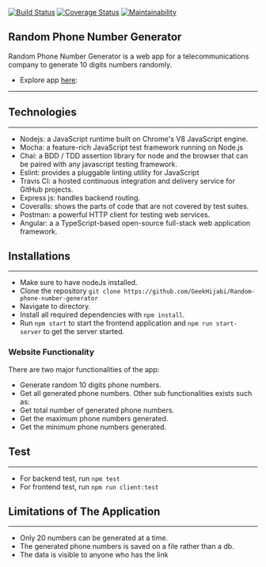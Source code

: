 [![Build Status](https://travis-ci.com/GeekHijabi/Random-phone-number-generator.svg?token=GGygmjpzKNRcVHksympF&branch=develop)](https://travis-ci.com/GeekHijabi/Random-phone-number-generator)
[![Coverage Status](https://coveralls.io/repos/github/GeekHijabi/Random-phone-number-generator/badge.svg?branch=develop)](https://coveralls.io/github/GeekHijabi/Random-phone-number-generator?branch=develop)
[![Maintainability](https://api.codeclimate.com/v1/badges/46f70badc83df2471c77/maintainability)](https://codeclimate.com/github/GeekHijabi/Random-phone-number-generator/maintainability)

Random Phone Number Generator
------------------------------
Random Phone Number Generator is a web app for a telecommunications company to generate 10 digits numbers randomly.

* Explore app [here](https://random-phone-number-generator.herokuapp.com/):
---

## Technologies
-------------------
* Nodejs: a JavaScript runtime built on Chrome's V8 JavaScript engine.
* Mocha: a feature-rich JavaScript test framework running on Node.js
* Chai: a BDD / TDD assertion library for node and the browser that can be paired with any javascript testing framework.
* Eslint: provides a pluggable linting utility for JavaScript
* Travis CI: a hosted continuous integration and delivery service for GitHub projects.
* Express js: handles backend routing.
* Coveralls: shows the parts of code that are not covered by test suites.
* Postman: a powerful HTTP client for testing web services.
* Angular: a a TypeScript-based open-source full-stack web application framework.


## Installations
-------------------
* Make sure to have nodeJs installed.
* Clone the repository `git clone https://github.com/GeekHijabi/Random-phone-number-generator`
* Navigate to directory.
* Install all required dependencies with `npm install`.
* Run `npm start` to start the frontend application and `npm run start-server` to get the server started.

### Website Functionality
There are two major functionalities of the app:
  * Generate random 10 digits phone numbers.
  * Get all generated phone numbers.
Other sub functionalities exists such as:
  * Get total number of generated phone numbers.
  * Get the maximum phone numbers generated.
  * Get the minimum phone numbers generated.

## Test
---
* For backend test, run `npm test`
* For frontend test, run `npm run client:test`

## Limitations of The Application
---
* Only 20 numbers can be generated at a time.
* The generated phone numbers is saved on a file rather than a db.
* The data is visible to anyone who has the link

